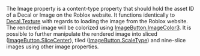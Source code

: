 The Image property is a content-type property that should hold the asset ID of a Decal or Image on the Roblox website. It functions identically to [Decal.Texture](https://developer.roblox.com/en-us/api-reference/property/Decal/Texture) with regards to loading the image from the Roblox website. The rendered image will be colorized using [ImageButton.ImageColor3](https://developer.roblox.com/en-us/api-reference/property/ImageButton/ImageColor3). It is possible to further manipulate the rendered image into sliced ([ImageButton.SliceCenter](https://developer.roblox.com/en-us/api-reference/property/ImageButton/SliceCenter)), tiled ([ImageButton.ScaleType](https://developer.roblox.com/en-us/api-reference/property/ImageButton/ScaleType)) and nine-slice images using other image properties.